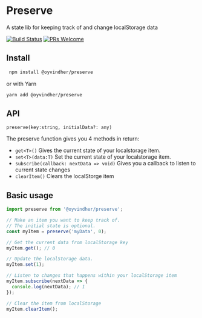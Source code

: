 # Preserve

A state lib for keeping track of and change localStorage data

[![Build Status](https://travis-ci.org/oyvindhermansen/preserve.svg?branch=master)](https://travis-ci.org/oyvindhermansen/preserve) [![PRs Welcome](https://img.shields.io/badge/PRs-welcome-brightgreen.svg?style=flat-square)](http://makeapullrequest.com)

## Install

```sh
 npm install @oyvindher/preserve
```

or with Yarn

```sh
yarn add @oyvindher/preserve
```

## API

`preserve(key:string, initialData?: any)`

The preserve function gives you 4 methods in return:

- `get<T>()` Gives the current state of your localstorage item.
- `set<T>(data:T)` Set the current state of your localstorage item.
- `subscribe(callback: nextData => void)` Gives you a callback to listen to current state changes
- `clearItem()` Clears the localStorge item

## Basic usage

```ts
import preserve from '@oyvindher/preserve';

// Make an item you want to keep track of.
// The initial state is optional.
const myItem = preserve('myData', 0);
```

```ts
// Get the current data from localStorage key
myItem.get(); // 0
```

```ts
// Update the localStorage data.
myItem.set(1);
```

```ts
// Listen to changes that happens within your localStorage item
myItem.subscribe(nextData => {
  console.log(nextData); // 1
});
```

```ts
// Clear the item from localStorage
myItem.clearItem();
```
